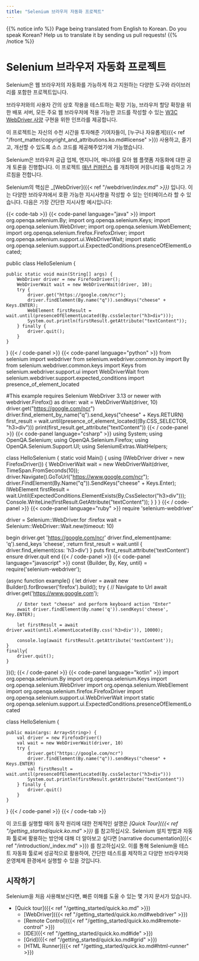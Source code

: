 ```yaml
---
title: "Selenium 브라우저 자동화 프로젝트"
---
```


{{% notice info %}}
<i class="fas fa-language"></i> Page being translated from 
English to Korean. Do you speak Korean? Help us to translate
it by sending us pull requests!
{{% /notice %}}

# Selenium 브라우저 자동화 프로젝트

Selenium은 웹 브라우저의 자동화를 가능하게 하고 지원하는 다양한 도구와 라이브러리를 포함한 프로젝트입니다.

브라우저와의 사용자 간의 상호 작용을 테스트하는 확장 기능, 브라우저 할당 확장을 위한 배포 서버, 모든 주요 웹 브라우저에 적용 가능한 코드를 작성할 수 있는 
[W3C WebDriver 사양](//www.w3.org/TR/webdriver/)
구현을 위한 인프라를 제공합니다.

이 프로젝트는 자신의 수천 시간을 투자해준 기여자들이, [누구나 자유롭게]({{< ref "/front_matter/copyright_and_attributions.ko.md#license" >}}) 사용하고, 즐기고, 개선할 수 있도록 소스 코드를 제공해주었기에 가능했습니다.

Selenium은 브라우저 공급 업체, 엔지니어, 매니아를 모아 웹 플랫폼 자동화에 대한 공개 토론을 진행합니다. 이 프로젝트 [매년 컨퍼런스](//seleniumconf.com/)
를 개최하여 커뮤니티를 육성하고 가르침을 전합니다.

Selenium의 핵심은 _[WebDriver]({{< ref "/webdriver/_index.md" >}})_ 입니다. 
이는 다양한 브라우저에서 호환 가능한 지시사항을 작성할 수 있는 인터페이스라 할 수 있습니다. 다음은 가장 간단한 지시사항 예시입니다:

{{< code-tab >}}
  {{< code-panel language="java" >}}
import org.openqa.selenium.By;
import org.openqa.selenium.Keys;
import org.openqa.selenium.WebDriver;
import org.openqa.selenium.WebElement;
import org.openqa.selenium.firefox.FirefoxDriver;
import org.openqa.selenium.support.ui.WebDriverWait;
import static org.openqa.selenium.support.ui.ExpectedConditions.presenceOfElementLocated;

public class HelloSelenium {

    public static void main(String[] args) {
        WebDriver driver = new FirefoxDriver();
        WebDriverWait wait = new WebDriverWait(driver, 10);
        try {
            driver.get("https://google.com/ncr");
            driver.findElement(By.name("q")).sendKeys("cheese" + Keys.ENTER);
            WebElement firstResult = wait.until(presenceOfElementLocated(By.cssSelector("h3>div")));
            System.out.println(firstResult.getAttribute("textContent"));
        } finally {
            driver.quit();
        }
    }
}
  {{< / code-panel >}}
  {{< code-panel language="python" >}}
from selenium import webdriver
from selenium.webdriver.common.by import By
from selenium.webdriver.common.keys import Keys
from selenium.webdriver.support.ui import WebDriverWait
from selenium.webdriver.support.expected_conditions import presence_of_element_located

#This example requires Selenium WebDriver 3.13 or newer
with webdriver.Firefox() as driver:
    wait = WebDriverWait(driver, 10)
    driver.get("https://google.com/ncr")
    driver.find_element_by_name("q").send_keys("cheese" + Keys.RETURN)
    first_result = wait.until(presence_of_element_located((By.CSS_SELECTOR, "h3>div")))
    print(first_result.get_attribute("textContent"))
  {{< / code-panel >}}
  {{< code-panel language="csharp" >}}
using System;
using OpenQA.Selenium;
using OpenQA.Selenium.Firefox;
using OpenQA.Selenium.Support.UI;
using SeleniumExtras.WaitHelpers;

class HelloSelenium
{
    static void Main()
    {
        using (IWebDriver driver = new FirefoxDriver())
        {
            WebDriverWait wait = new WebDriverWait(driver, TimeSpan.FromSeconds(10));
            driver.Navigate().GoToUrl("https://www.google.com/ncr");
            driver.FindElement(By.Name("q")).SendKeys("cheese" + Keys.Enter);
            IWebElement firstResult = wait.Until(ExpectedConditions.ElementExists(By.CssSelector("h3>div")));
            Console.WriteLine(firstResult.GetAttribute("textContent"));
        }
    }
}
  {{< / code-panel >}}
  {{< code-panel language="ruby" >}}
require 'selenium-webdriver'

driver = Selenium::WebDriver.for :firefox
wait = Selenium::WebDriver::Wait.new(timeout: 10)

begin
  driver.get 'https://google.com/ncr'
  driver.find_element(name: 'q').send_keys 'cheese', :return
  first_result = wait.until { driver.find_element(css: 'h3>div') }
  puts first_result.attribute('textContent')
ensure
  driver.quit
end
  {{< / code-panel >}}
  {{< code-panel language="javascript" >}}
const {Builder, By, Key, until} = require('selenium-webdriver');

(async function example() {
    let driver = await new Builder().forBrowser('firefox').build();
    try {
        // Navigate to Url
        await driver.get('https://www.google.com');

        // Enter text "cheese" and perform keyboard action "Enter"
        await driver.findElement(By.name('q')).sendKeys('cheese', Key.ENTER);

        let firstResult = await driver.wait(until.elementLocated(By.css('h3>div')), 10000);

        console.log(await firstResult.getAttribute('textContent'));
    }
    finally{
        driver.quit();
    }
})();
  {{< / code-panel >}}
  {{< code-panel language="kotlin" >}}
import org.openqa.selenium.By
import org.openqa.selenium.Keys
import org.openqa.selenium.WebDriver
import org.openqa.selenium.WebElement
import org.openqa.selenium.firefox.FirefoxDriver
import org.openqa.selenium.support.ui.WebDriverWait
import static org.openqa.selenium.support.ui.ExpectedConditions.presenceOfElementLocated

class HelloSelenium {

    public main(args: Array<String>) {
        val driver = new FirefoxDriver()
        val wait = new WebDriverWait(driver, 10)
        try {
            driver.get("https://google.com/ncr")
            driver.findElement(By.name("q")).sendKeys("cheese" + Keys.ENTER)
            val firstResult = wait.until(presenceOfElementLocated(By.cssSelector("h3>div")))
            System.out.println(firstResult.getAttribute("textContent"))
        } finally {
            driver.quit()
        }
    }
}
  {{< / code-panel >}}
{{< / code-tab >}}


이 코드를 실행할 때의 동작 원리에 대한 전체적인 설명은 _[Quick Tour]({{< ref "/getting_started/quick.ko.md" >}})_ 를 참고하십시오.
Selenium 설치 방법과 자동화 툴로써 활용하는 방안에 대해 더 알아보고 싶다면 [narrative documentation]({{< ref "/introduction/_index.md" >}}) 를 참고하십시오. 이를 통해 Selenium을 테스트 자동화 툴로써 성공적으로 활용하여, 간단한 테스트를 제작하고 다양한 브라우저와 운영체제 환경에서 실행할 수 있을 것입니다.

## 시작하기

Selenium을 처음 사용해보신다면,
빠른 이해를 도울 수 있는 몇 가지 문서가 있습니다.

* [Quick tour]({{< ref "/getting_started/quick.ko.md" >}})
  * [WebDriver]({{< ref "/getting_started/quick.ko.md#webdriver" >}})
  * [Remote Control]({{< ref "/getting_started/quick.ko.md#remote-control" >}})
  * [IDE]({{< ref "/getting_started/quick.ko.md#ide" >}})
  * [Grid]({{< ref "/getting_started/quick.ko.md#grid" >}})
  * [HTML Runner]({{< ref "/getting_started/quick.ko.md#html-runner" >}})

